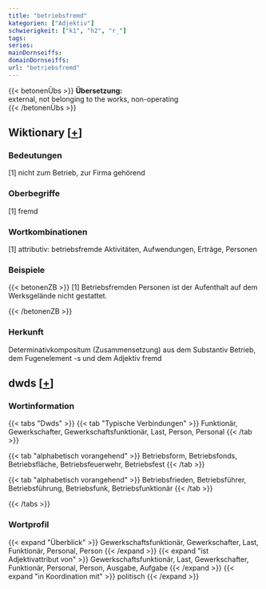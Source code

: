 ```yaml
---
title: "betriebsfremd"
kategorien: ["Adjektiv"]
schwierigkeit: ["k1", "h2", "r_"]
tags:
series:
mainDornseiffs:
domainDornseiffs:
url: "betriebsfremd"
---
```


{{< betonenÜbs >}}
**Übersetzung:**  
external, not belonging to the works, non-operating  
{{< /betonenÜbs >}}

## Wiktionary [[+](https://de.wiktionary.org/wiki/betriebsfremd)]

### Bedeutungen
[1] nicht zum Betrieb, zur Firma gehörend  

### Oberbegriffe
[1] fremd  

### Wortkombinationen
[1] attributiv: betriebsfremde Aktivitäten, Aufwendungen, Erträge, Personen  

### Beispiele
{{< betonenZB >}}
[1] Betriebsfremden Personen ist der Aufenthalt auf dem Werksgelände nicht gestattet.  

{{< /betonenZB >}}
### Herkunft
Determinativkompositum (Zusammensetzung) aus dem Substantiv Betrieb, dem Fugenelement -s und dem Adjektiv fremd  



## dwds [[+](https://www.dwds.de/wb/betriebsfremd)]

### Wortinformation
{{< tabs "Dwds" >}}
{{< tab "Typische Verbindungen" >}}
Funktionär, Gewerkschafter, Gewerkschaftsfunktionär, Last, Person, Personal
{{< /tab >}}

{{< tab "alphabetisch vorangehend" >}}
Betriebsform, Betriebsfonds, Betriebsfläche, Betriebsfeuerwehr, Betriebsfest
{{< /tab >}}

{{< tab "alphabetisch vorangehend" >}}
Betriebsfrieden, Betriebsführer, Betriebsführung, Betriebsfunk, Betriebsfunktionär
{{< /tab >}}

{{< /tabs >}}

### Wortprofil
{{< expand "Überblick" >}} Gewerkschaftsfunktionär, Gewerkschafter, Last, Funktionär, Personal, Person {{< /expand >}}
{{< expand "ist Adjektivattribut von" >}} Gewerkschaftsfunktionär, Last, Gewerkschafter, Funktionär, Personal, Person, Ausgabe, Aufgabe {{< /expand >}}
{{< expand "in Koordination mit" >}} politisch {{< /expand >}}

